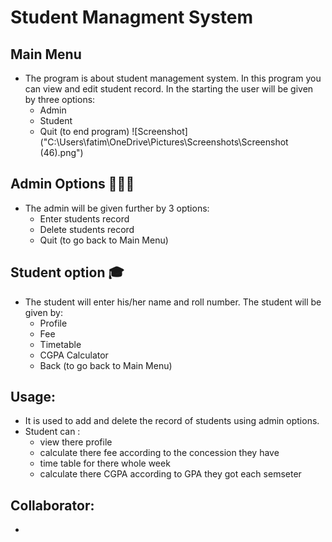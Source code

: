 # Student Managment System

## Main Menu
 - The program is about student management system. In this program you can view and edit student record. In the starting the user will be given by three options:
    - Admin
    - Student
    - Quit (to end program)
![Screenshot]("C:\Users\fatim\OneDrive\Pictures\Screenshots\Screenshot (46).png")


## Admin Options 👨🏻‍💻
- The admin will be given further by 3 options:
    - Enter students record
    - Delete students record
    - Quit (to go back to Main Menu)

## Student option 🎓
- The student will enter his/her name and roll number. The student will be given by:
    - Profile 
    - Fee
    - Timetable
    - CGPA Calculator 
    - Back (to go back to Main Menu)

## Usage:
 - It is used to add and delete the record of students using admin options.
 - Student can :
    - view there profile 
    - calculate there fee according to the concession they have
    - time table for there whole week
    - calculate there CGPA according to GPA they got each semseter

## Collaborator:
 - 

